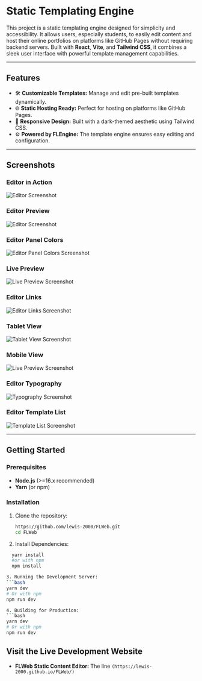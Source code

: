 # **Static Templating Engine**

This project is a static templating engine designed for simplicity and accessibility. It allows users, especially students, to easily edit content and host their online portfolios on platforms like GitHub Pages without requiring backend servers. Built with **React**, **Vite**, and **Tailwind CSS**, it combines a sleek user interface with powerful template management capabilities.

---

## **Features**

- 🛠️ **Customizable Templates:** Manage and edit pre-built templates dynamically.
- 🌐 **Static Hosting Ready:** Perfect for hosting on platforms like GitHub Pages.
- 🎨 **Responsive Design:** Built with a dark-themed aesthetic using Tailwind CSS.
- ⚙️ **Powered by FLEngine:** The template engine ensures easy editing and configuration.

---

## **Screenshots**

### **Editor in Action**

![Editor Screenshot](./images/NewV2Editor.jpeg)

### **Editor Preview**

![Editor Screenshot](./images/live-preview-screenshot.jpeg)

### **Editor Panel Colors**

![Editor Panel Colors Screenshot](./images/V2Colors.jpeg)

### **Live Preview**

![Live Preview Screenshot](./images/live-preview-screenshot.jpeg)

### **Editor Links**

![Editor Links Screenshot](./images/V2Links.jpeg)

### **Tablet View**

![Tablet View Screenshot](./images/V2TabletView.jpeg)

### **Mobile View**

![Live Preview Screenshot](./images/V2MobileView.jpeg)

### **Editor Typography**

![Typography Screenshot](./images/V2Typography.jpeg)

### **Editor Template List**

![Template List Screenshot](./images/V2EditorTemplateList.jpeg)

---

## **Getting Started**

### **Prerequisites**

- **Node.js** (>=16.x recommended)
- **Yarn** (or npm)

### **Installation**

1. Clone the repository:

   ```bash
   https://github.com/lewis-2000/FLWeb.git
   cd FLWeb

   ```

2. Install Dependencies:

````bash
  yarn install
  #or with npm
  npm install

3. Running the Development Server:
```bash
yarn dev
# Or with npm
npm run dev

4. Building for Production:
```bash
yarn dev
# Or with npm
npm run dev

````

## Visit the Live Development Website

- **FLWeb Static Content Editor:** The line `(https://lewis-2000.github.io/FLWeb/)`
